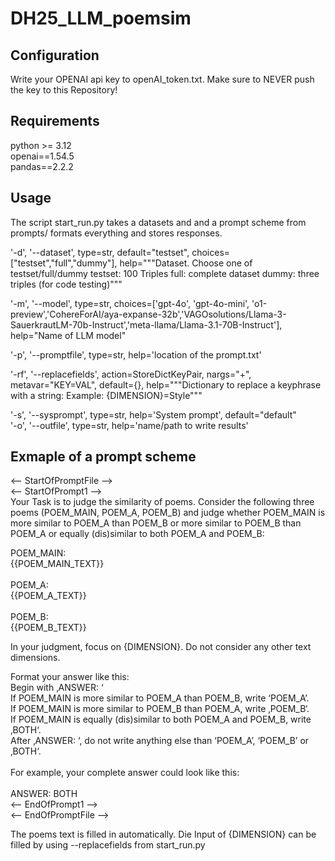 # DH25_LLM_poemsim
## Configuration
Write your OPENAI api key to openAI_token.txt. Make sure to NEVER push the key to this Repository!
## Requirements
python >= 3.12 <br>
openai==1.54.5 <br>
pandas==2.2.2 <br>
## Usage

The script start_run.py takes a datasets and and a prompt scheme from prompts/ formats
everything and stores responses.<br>

'-d', '--dataset', type=str, default="testset", choices=["testset","full","dummy"], help="""Dataset. Choose one of testset/full/dummy
                                                                            testset: 100 Triples
                                                                            full: complete dataset
                                                                            dummy: three triples (for code testing)"""<br>

'-m', '--model', type=str, choices=['gpt-4o', 'gpt-4o-mini', 'o1-preview','CohereForAI/aya-expanse-32b','VAGOsolutions/Llama-3-SauerkrautLM-70b-Instruct','meta-llama/Llama-3.1-70B-Instruct'], help="Name of LLM model"<br>

'-p', '--promptfile', type=str, help='location of the prompt.txt'<br>

'-rf', '--replacefields',  action=StoreDictKeyPair, nargs="+", metavar="KEY=VAL", default={}, help="""Dictionary to replace a keyphrase with a string: Example: {DIMENSION}=Style"""<br>

'-s', '--sysprompt', type=str, help='System prompt', default="default"<br>
'-o', '--outfile', type=str, help='name/path to write results'<br>

## Exmaple of a prompt scheme
<-- StartOfPromptFile --><br>
<-- StartOfPrompt1 --><br>
Your Task is to judge the similarity of poems. Consider the following three poems (POEM_MAIN, POEM_A, POEM_B) and judge whether POEM_MAIN is more similar to POEM_A than POEM_B or more similar to POEM_B than POEM_A or equally (dis)similar to both POEM_A and POEM_B:<br>

POEM_MAIN:<br>
{{POEM_MAIN_TEXT}}<br>
<br>
POEM_A:<br>
{{POEM_A_TEXT}}<br>
<br>
POEM_B:<br>
{{POEM_B_TEXT}}<br>

In your judgment, focus on {DIMENSION}. Do not consider any other text dimensions.<br>

Format your answer like this:<br>
Begin with ‚ANSWER: ‘<br>
If POEM_MAIN is more similar to POEM_A than POEM_B, write ‘POEM_A’.<br>
If POEM_MAIN is more similar to POEM_B than POEM_A, write ‚POEM_B‘.<br>
If POEM_MAIN is equally (dis)similar to both POEM_A and POEM_B, write ‚BOTH‘.<br>
After ‚ANSWER: ‘, do not write anything else than ‘POEM_A’, ‘POEM_B’ or ‚BOTH‘.<br>
<br>
For example, your complete answer could look like this:<br>
<br>
ANSWER: BOTH<br>
<-- EndOfPrompt1 --><br>
<-- EndOfPromptFile --><br>

The poems text is filled in automatically. Die Input of {DIMENSION} can be filled by using --replacefields from start_run.py 